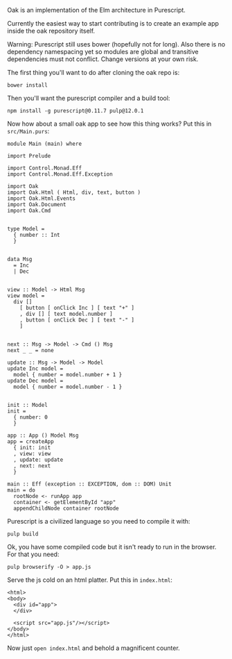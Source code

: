 Oak is an implementation of the Elm architecture in Purescript.

Currently the easiest way to start contributing is to create an example app inside the oak repository itself.

Warning: Purescript still uses bower (hopefully not for long). Also there is no dependency namespacing yet so modules are global and transitive dependencies must not conflict. Change versions at your own risk.

The first thing you'll want to do after cloning the oak repo is:
```
bower install
```
Then you'll want the purescript compiler and a build tool:
```
npm install -g purescript@0.11.7 pulp@12.0.1
```

Now how about a small oak app to see how this thing works? Put this in `src/Main.purs`: 
```
module Main (main) where

import Prelude

import Control.Monad.Eff
import Control.Monad.Eff.Exception

import Oak
import Oak.Html ( Html, div, text, button )
import Oak.Html.Events
import Oak.Document
import Oak.Cmd


type Model =
  { number :: Int
  }


data Msg
  = Inc
  | Dec


view :: Model -> Html Msg
view model =
  div []
    [ button [ onClick Inc ] [ text "+" ]
    , div [] [ text model.number ]
    , button [ onClick Dec ] [ text "-" ]
    ]


next :: Msg -> Model -> Cmd () Msg
next _ _ = none

update :: Msg -> Model -> Model
update Inc model =
  model { number = model.number + 1 }
update Dec model =
  model { number = model.number - 1 }


init :: Model
init =
  { number: 0
  }

app :: App () Model Msg
app = createApp
  { init: init
  , view: view
  , update: update
  , next: next
  }

main :: Eff (exception :: EXCEPTION, dom :: DOM) Unit
main = do
  rootNode <- runApp app
  container <- getElementById "app"
  appendChildNode container rootNode
```

Purescript is a civilized language so you need to compile it with:
```
pulp build
```

Ok, you have some compiled code but it isn't ready to run in the browser. For that you need:
```
pulp browserify -O > app.js
```

Serve the js cold on an html platter. Put this in `index.html`:
```
<html>
<body>
  <div id="app">
  </div>

  <script src="app.js"/></script>
</body>
</html>
```

Now just `open index.html` and behold a magnificent counter.
